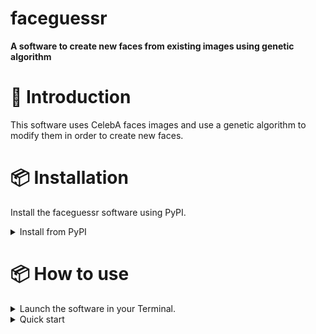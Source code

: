 # faceguessr

**A software to create new faces from existing images using genetic algorithm**

# 👋 Introduction

This software uses CelebA faces images and use a genetic algorithm to modify them in order to create new faces.

# 📦 Installation

Install the faceguessr software using PyPI.

<details>
<summary>Install from PyPI</summary>
Installing the library with pip is the easiest way to get started with faceguessr.

```bash
python3 -m pip install --index-url https://test.pypi.org/simple/ --no-deps faceguessr
```

If you do not have all the required packages, use : 

```bash
pip install -r requirements.txt
```

Then go to the folder where faceguessr is : 

```bash
cd lib/python3.9/site-packages/faceguessr
```

```bash
python3 setup.py 
```



</details>

# 📦 How to use

<details>
<summary>Launch the software in your Terminal.</summary>

```bash
python3 application.py
```
</details>

<details>
<summary>Quick start</summary>
  
1. Click on this icon :
<p align="center">
  <img src="https://github.com/survet02/devLog/blob/main/images/open2.png" width="100">
</p>

2. Select :
- gender (Male, Female default = Female)
- hair color (Blond, Brown, default = both)
- skin tone (Pale, Dark, default = both)
- number of images to display (1 to 9).

3. Click on this icon and select at least two images that you want to use.

<p align="center">
  <img src="https://github.com/survet02/devLog/blob/main/images/select2.png" width="100">
</p>

4. Click on this icon to launch face modifications 


<p align="center">
  <img src="https://github.com/survet02/devLog/blob/main/images/round.png" width="100">
</p>

The selected images are displayed in the hsitory panel. The newly generated images are on top. Non-selected images are replaced by others. 
</details>

